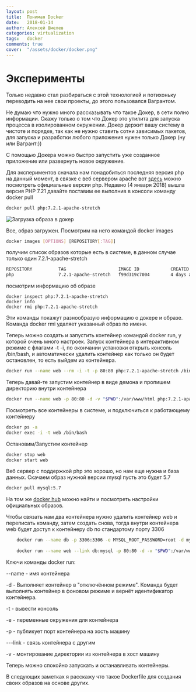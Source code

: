 ```yaml
---
layout: post
title:  Понимая Docker
date:   2018-01-14
author: Алексей Шмелев
categories: virtualization
tags:	docker
comments: true
cover:  "/assets/docker/docker.png"
---
```


# Эксперименты

Только недавно стал разбираться с этой технологией и потихоньку переводить на нее свои проекты, до этого пользовался Вагрантом.

Не думаю что нужно много рассказывать что такое Докер, в сети полно информации. 
Скажу только о том что Докер это утилита для запуска процесса в изолированном окружении.
Докер держит вашу систему в чистоте и порядке, так как не нужно ставить сотни зависимых пакетов, для запуска и разработки любого приложения нужен только Докер (ну или Вагрант:))

С помощью Докера можно быстро запустить уже созданное приложение или развернуть новое окружение.

Для экспериментов сначала нам понадобиться последняя версия php на данный момент, в связке с веб сервером apache
вот [здесь](https://hub.docker.com/_/php/) можно посмотреть официальные версии php. Недавно (4 января 2018) вышла версия PHP 7.21 давайте поставим ее выполнив в консоли команду docker pull

~~~bash
docker pull php:7.2.1-apache-stretch
~~~

![Загрузка образа в докер](https://lexusalex.github.io/assets/docker/docker-download-image.png "Загрузка образа в докер")

Все, образ загружен. Посмотрим на него командой docker images

~~~bash
docker images [OPTIONS] [REPOSITORY[:TAG]]
~~~

получим список образов которые есть в системе, в данном случае только один 7.2.1-apache-stretch

~~~bash
REPOSITORY          TAG                    IMAGE ID            CREATED             SIZE
php                 7.2.1-apache-stretch   f99d319c7004        4 days ago          377MB
~~~

посмотрим информацию об образе

~~~shell
docker inspect php:7.2.1-apache-stretch
docker info
docker rmi php:7.2.1-apache-stretch
~~~

Эти команды покажут разнообразую информацию о докере и образе. 
Команда docker rmi удаляет указанный образ по имени.

Теперь можно создать и запустить контейнер командой docker run, у которой очень много настроек. 
Запуск контейнера в интерактивном режиме с флагами -t -i, по окончании установки открыть консоль /bin/bash, и автоматически удалить контейнер как только он будет остановлен, то есть выйдем из контейнера.

~~~bash
docker run --name web --rm -i -t -p 80:80 php:7.2.1-apache-stretch /bin/bash
~~~
Теперь давай-те запустим контейнер в виде демона и пропишем директорию внутри контейнера

~~~bash
docker run --name web -p 80:80 -d -v "$PWD":/var/www/html php:7.2.1-apache-stretch
~~~

Посмотреть все контейнеры в системе, и подключиться к работающему контейнеру

~~~bash
docker ps -a
docker exec -i -t web /bin/bash
~~~

Остановим/Запустим контейнер 

~~~bash
docker stop web
docker start web
~~~

Веб сервер с поддержкой php это хорошо, но нам еще нужна и база данных. Скачаем образ нужной версии mysql пусть это будет 5.7

~~~bash
docker pull mysql:5.7
~~~
На том же [docker hub](https://hub.docker.com/) можно найти и посмотреть настройки официальных образов.

Чтобы связать нам два контейнера нужно удалить контейнер web и переписать команду, затем создать снова, тогда внутри контейнера web будет доступ к контейнеру db по стандартому порту 3306

~~~bash
    docker run --name db -p 3306:3306 -e MYSQL_ROOT_PASSWORD=root -d mysql:5.7
    
    docker run --name web --link db:mysql -p 80:80 -d -v "$PWD":/var/www/html php:7.2.1-apache-stretch
~~~
Ключи команды docker run:

--name - имя контейнера

-d - Выполняет контейнер в "отключённом режиме". Команда будет выполнять контейнер в фоновом режиме и вернёт идентификатор контейнера.

-t - вывести консоль

-e - переменные окружения для контейнера

-p - публикует порт контейнера на хость машину

---link - связь контейнера с другим

-v - монтирование директории из контейнера в хост машину

Теперь можно спокойно запускать и останавливать контейнеры.

В следующих заметках я расскажу что такое Dockerfile для создания своих образов на основе других.